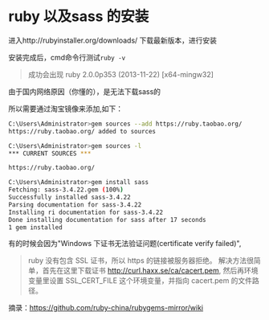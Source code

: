# ruby 以及sass 的安装

进入http://rubyinstaller.org/downloads/ 下载最新版本，进行安装

安装完成后，cmd命令行测试`ruby -v`
> 成功会出现 ruby 2.0.0p353 (2013-11-22) [x64-mingw32]

由于国内网络原因（你懂的），是无法下载sass的

所以需要通过淘宝镜像来添加,如下：
``` bash
C:\Users\Administrator>gem sources --add https://ruby.taobao.org/
https://ruby.taobao.org/ added to sources

C:\Users\Administrator>gem sources -l
*** CURRENT SOURCES ***

https://ruby.taobao.org/

C:\Users\Administrator>gem install sass
Fetching: sass-3.4.22.gem (100%)
Successfully installed sass-3.4.22
Parsing documentation for sass-3.4.22
Installing ri documentation for sass-3.4.22
Done installing documentation for sass after 17 seconds
1 gem installed
```

有的时候会因为"Windows 下证书无法验证问题(certificate verify failed)",
> ruby 没有包含 SSL 证书，所以 https 的链接被服务器拒绝。
> 解决方法很简单，首先在这里下载证书 http://curl.haxx.se/ca/cacert.pem, 然后再环境变量里设置 SSL_CERT_FILE 这个环境变量，并指向 cacert.pem 的文件路径。


摘录：https://github.com/ruby-china/rubygems-mirror/wiki
